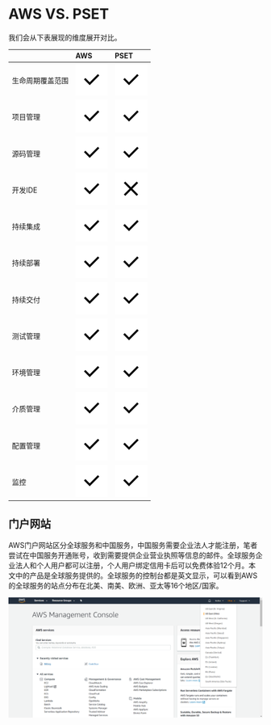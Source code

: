 # AWS VS. PSET

我们会从下表展现的维度展开对比。

|  | AWS | PSET |
| :--- | :--- | :--- |
| 生命周期覆盖范围 | ![yes](/assets/yes.svg) | ![yes](/assets/yes.svg) |
| 项目管理 | ![yes](/assets/yes.svg) | ![yes](/assets/yes.svg) |
| 源码管理 | ![yes](/assets/yes.svg) | ![yes](/assets/yes.svg) |
| 开发IDE | ![yes](/assets/yes.svg) | ![no](/assets/no.svg) |
| 持续集成 | ![yes](/assets/yes.svg) | ![yes](/assets/yes.svg) |
| 持续部署 | ![yes](/assets/yes.svg) | ![yes](/assets/yes.svg) |
| 持续交付 | ![yes](/assets/yes.svg) | ![yes](/assets/yes.svg) |
| 测试管理 | ![yes](/assets/yes.svg) | ![yes](/assets/yes.svg) |
| 环境管理 | ![yes](/assets/yes.svg) | ![yes](/assets/yes.svg) |
| 介质管理 | ![yes](/assets/yes.svg) | ![yes](/assets/yes.svg) |
| 配置管理 | ![yes](/assets/yes.svg) | ![yes](/assets/yes.svg) |
| 监控 | ![yes](/assets/yes.svg) | ![yes](/assets/yes.svg) |

## 门户网站

AWS门户网站区分全球服务和中国服务，中国服务需要企业法人才能注册，笔者尝试在中国服务开通账号，收到需要提供企业营业执照等信息的邮件。全球服务企业法人和个人用户都可以注册，个人用户绑定信用卡后可以免费体验12个月。本文中的产品是全球服务提供的。全球服务的控制台都是英文显示，可以看到AWS的全球服务的站点分布在北美、南美、欧洲、亚太等16个地区/国家。

![控制台界面](/assets/2019-02-17_104603.png)